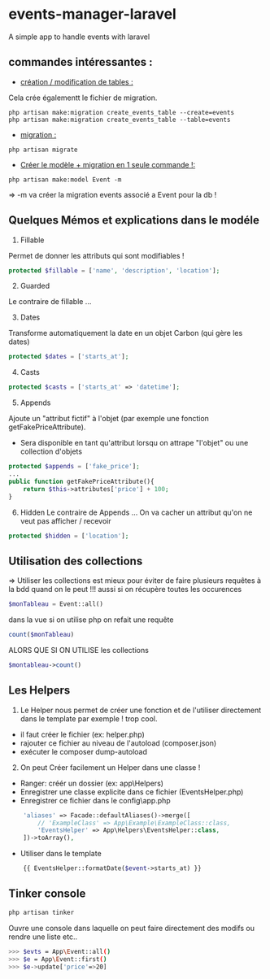 # events-manager-laravel
A simple app to handle events with laravel


## commandes intéressantes :
* <u>création / modification de tables :</u>

Cela crée égalementt le fichier de migration.
```shell
php artisan make:migration create_events_table --create=events
php artisan make:migration create_events_table --table=events
```
* <u>migration :</u>
```shell
php artisan migrate 
```

* <u>Créer le modèle + migration en 1 seule commande !:</u>
```shell
php artisan make:model Event -m  
```
=> -m va créer la migration events associé a Event pour la db !

## Quelques Mémos et explications dans le modéle

1. Fillable 

Permet de donner les attributs qui sont modifiables !
```php
protected $fillable = ['name', 'description', 'location'];
```

2. Guarded 

Le contraire de fillable ...

3. Dates

Transforme automatiquement la date en un objet Carbon (qui gère les dates)
```php
protected $dates = ['starts_at'];
```

4. Casts
```php
protected $casts = ['starts_at' => 'datetime'];
```

5. Appends

Ajoute un "attribut fictif" à l'objet (par exemple une fonction getFakePriceAttribute).
* Sera disponible en tant qu'attribut lorsqu on attrape "l'objet" ou une collection d'objets 
```php
protected $appends = ['fake_price'];
...
public function getFakePriceAttribute(){
    return $this->attributes['price'] + 100;
}
```

6. Hidden
Le contraire de Appends ... On va cacher un attribut qu'on ne veut pas afficher / recevoir
```php
protected $hidden = ['location'];
```


## Utilisation des collections 

=> Utiliser les collections est mieux pour éviter de faire plusieurs requêtes à la bdd quand on le peut !!!
aussi si on récupère toutes les occurences 

```php
$monTableau = Event::all()
```
dans la vue si on utilise php on refait une requête 
```php
count($monTableau)
```
ALORS QUE SI ON UTILISE les collections 
```php
$montableau->count()
```

## Les Helpers

1. Le Helper nous permet de créer une fonction et de l'utiliser directement dans le template par exemple ! trop cool.

* il faut créer le fichier (ex: helper.php)
* rajouter ce fichier au niveau de l'autoload (composer.json)
* exécuter le composer dump-autoload

2. On peut Créer facilement un Helper dans une classe !

* Ranger: créér un dossier (ex: app\Helpers)
* Enregistrer une classe explicite dans ce fichier (EventsHelper.php)
* Enregistrer ce fichier dans le config\app.php
```php
    'aliases' => Facade::defaultAliases()->merge([
        // 'ExampleClass' => App\Example\ExampleClass::class,
        'EventsHelper' => App\Helpers\EventsHelper::class,
    ])->toArray(),
```
* Utiliser dans le template
```php
    {{ EventsHelper::formatDate($event->starts_at) }}
```
## Tinker console 
```bash
php artisan tinker
```
Ouvre une console dans laquelle on peut faire directement des modifs ou rendre une liste etc..
```bash
>>> $evts = App\Event::all()
>>> $e = App\Event::first()
>>> $e->update['price'=>20]
```